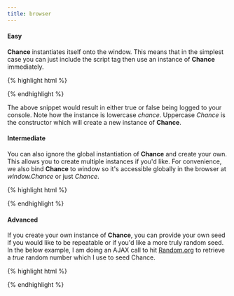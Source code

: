 ```yaml
---
title: browser
---
```


#### Easy

**Chance** instantiates itself onto the window. This means that in the simplest
case you can just include the script tag then use an instance of **Chance**
immediately.

{% highlight html %}
<script src="chance.js"></script>
<script>
    console.log(chance.bool());
</script>
{% endhighlight %}

The above snippet would result in either true or false being logged to your
console. Note how the instance is lowercase *chance*. Uppercase *Chance* is the
constructor which will create a new instance of **Chance**.



#### Intermediate

You can also ignore the global instantiation of **Chance** and create your own.
This allows you to create multiple instances if you'd like. For convenience, we
also bind **Chance** to window so it's accessible globally in the browser at
*window.Chance* or just *Chance*.

{% highlight html %}
<script src="chance.js"></script>
<script>
    var my_chance = new Chance();
    console.log(my_chance.bool());
</script>
{% endhighlight %}



#### Advanced

If you create your own instance of **Chance**, you can provide your own seed if
you would like to be repeatable or if you'd like a more truly random seed. In
the below example, I am doing an AJAX call to hit [Random.org][random] to
retrieve a *true* random number which I use to seed Chance.

{% highlight html %}
<script src="chance.js"></script>
<script src="http://code.jquery.com/jquery-1.10.1.min.js"></script>
<script>
    var mySeed;
    $.get("http://www.random.org/integers/?", {num: "1", col: "1", min: "1", max: "1000000000", base: "10", format: "plain", rnd: "new"}, function(randNum) {
      mySeed = randNum;

      // Instantiate Chance with this truly random number as the seed
      var my_seeded_chance = new Chance(mySeed);
      console.log(my_seeded_chance.bool());
    });
</script>
{% endhighlight %}

[random]: http://www.random.org
